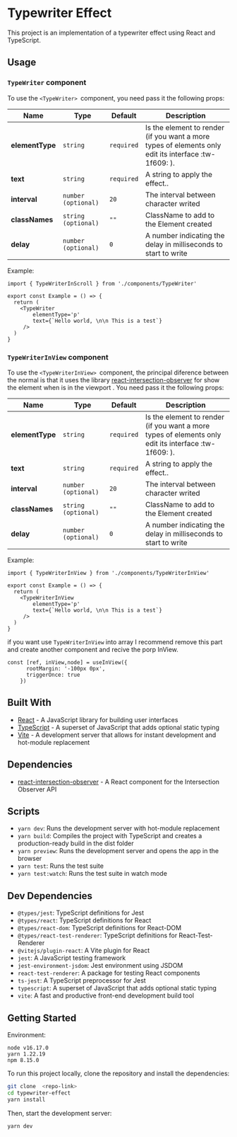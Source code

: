 # Typewriter Effect

This project is an implementation of a typewriter effect using React and TypeScript.

## Usage
### `TypeWriter` component
To use the `<TypeWriter> `component, you need pass it the following props:

| Name                   | Type                      | Default     | Description                                                                                                                                                                                                                                                                                     |
| ---------------------- | ------------------------- | ----------- | ----------------------------------------------------------------------------------------------------------------------------------------------------------------------------------------------------------------------------------------------------------------------------------------------- |
| **elementType**               | `string`                 | `required`  | Is the element to render (if you want a more types of elements only edit its interface :tw-1f609: ).  |
| **text**         | `string`                  | `required`     | A string to apply the effect..
| **interval**           | `number (optional)` | `20` | The interval between character writed                                                                                                                                               |
| **classNames**  | `string (optional)`                 | `""`     |  ClassName to add to the Element created                                                                                                                                                                                      |
| **delay**           | `number (optional)`                  | `0` | A number indicating the  delay in milliseconds to start to write
Example:
```tsx
import { TypeWriterInScroll } from './components/TypeWriter'

export const Example = () => {
  return (
    <TypeWriter 
        elementType='p'
        text={`Hello world, \n\n This is a test`}
     />
  )
}

```
### `TypeWriterInView` component
To use the `<TypeWriterInView> `component, the principal diference between the normal is that it uses the library [react-intersection-observer](https://github.com/thebuilder/react-intersection-observer) for show  the element when is in the viewport . You need pass it the following props:

| Name                   | Type                      | Default     | Description                                                                                                                                                                                                                                                                                     |
| ---------------------- | ------------------------- | ----------- | ----------------------------------------------------------------------------------------------------------------------------------------------------------------------------------------------------------------------------------------------------------------------------------------------- |
| **elementType**               | `string`                 | `required`  | Is the element to render (if you want a more types of elements only edit its interface :tw-1f609: ).  |
| **text**         | `string`                  | `required`     | A string to apply the effect..
| **interval**           | `number (optional)` | `20` | The interval between character writed                                                                                                                                               |
| **classNames**  | `string (optional)`                 | `""`     |  ClassName to add to the Element created                                                                                                                                                                                      |
| **delay**           | `number (optional)`                  | `0` | A number indicating the  delay in milliseconds to start to write
Example:
```tsx
import { TypeWriterInView } from './components/TypeWriterInView'

export const Example = () => {
  return (
    <TypeWriterInView 
        elementType='p'
        text={`Hello world, \n\n This is a test`}
     />
  )
}
```
if you want use  `TypeWriterInView` into array I recommend remove this part and create another component and recive the porp InView.
```tsx
const [ref, inView,node] = useInView({
      rootMargin: '-100px 0px',
      triggerOnce: true
    })
```
## Built With
- [React](https://reactjs.org/) - A JavaScript library for building user interfaces
- [TypeScript](https://www.typescriptlang.org/) - A superset of JavaScript that adds optional static typing
- [Vite](https://github.com/vitejs/vite) - A development server that allows for instant development and hot-module replacement

## Dependencies
- [react-intersection-observer](https://github.com/thebuilder/react-intersection-observer) - A React component for the Intersection Observer API

## Scripts
- `yarn dev`: Runs the development server with hot-module replacement
- `yarn build`: Compiles the project with TypeScript and creates a production-ready build in the dist folder
- `yarn preview`: Runs the development server and opens the app in the browser
- `yarn test`: Runs the test suite
- `yarn test:watch`: Runs the test suite in watch mode

## Dev Dependencies
- `@types/jest`: TypeScript definitions for Jest
- `@types/react`: TypeScript definitions for React
- `@types/react-dom`: TypeScript definitions for React-DOM
- `@types/react-test-renderer`: TypeScript definitions for React-Test-Renderer
- `@vitejs/plugin-react`: A Vite plugin for React
- `jest`: A JavaScript testing framework
- `jest-environment-jsdom`: Jest environment using JSDOM
- `react-test-renderer`: A package for testing React components
- `ts-jest`: A TypeScript preprocessor for Jest
- `typescript`: A superset of JavaScript that adds optional static typing
- `vite`: A fast and productive front-end development build tool

## Getting Started
Environment:
```
node v16.17.0
yarn 1.22.19
npm 8.15.0
```
To run this project locally, clone the repository and install the dependencies:

```bash
git clone  <repo-link>
cd typewriter-effect
yarn install
```
Then, start the development server:
```bash
yarn dev
```
